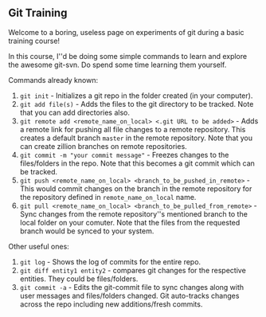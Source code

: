 Git Training
------------

Welcome to a boring, useless page on experiments of git during a basic training course!

In this course, I''d be doing some simple commands to learn and explore the awesome git-svn. Do spend some time learning them yourself.

Commands already known:

1. `git init` - Initializes a git repo in the folder created (in your computer).
2. `git add file(s)` - Adds the files to the git directory to be tracked. Note that you can add directories also.
3. `git remote add <remote_name_on_local> <.git URL to be added>` - Adds a remote link for pushing all file changes to a remote repository. This creates a default branch `master` in the remote repository. Note that you can create zillion branches on remote repositories.
4. `git commit -m "your commit message"` - Freezes changes to the files/folders in the repo. Note that this becomes a git commit which can be tracked.
4. `git push <remote_name_on_local> <branch_to_be_pushed_in_remote>` - This would commit changes on the branch in the remote repository for the repository defined in `remote_name_on_local` name.
5. `git pull <remote_name_on_local> <branch_to_be_pulled_from_remote>` - Sync changes from the remote repository''s mentioned branch to the local folder on your comuter. Note that the files from the requested branch would be synced to your system.


Other useful ones:

1. `git log` - Shows the log of commits for the entire repo.
2. `git diff entity1 entity2` - compares git changes for the respective entities. They could be files/folders.
3. `git commit -a` - Edits the git-commit file to sync changes along with user messages and files/folders changed. Git auto-tracks changes across the repo including new additions/fresh commits.

